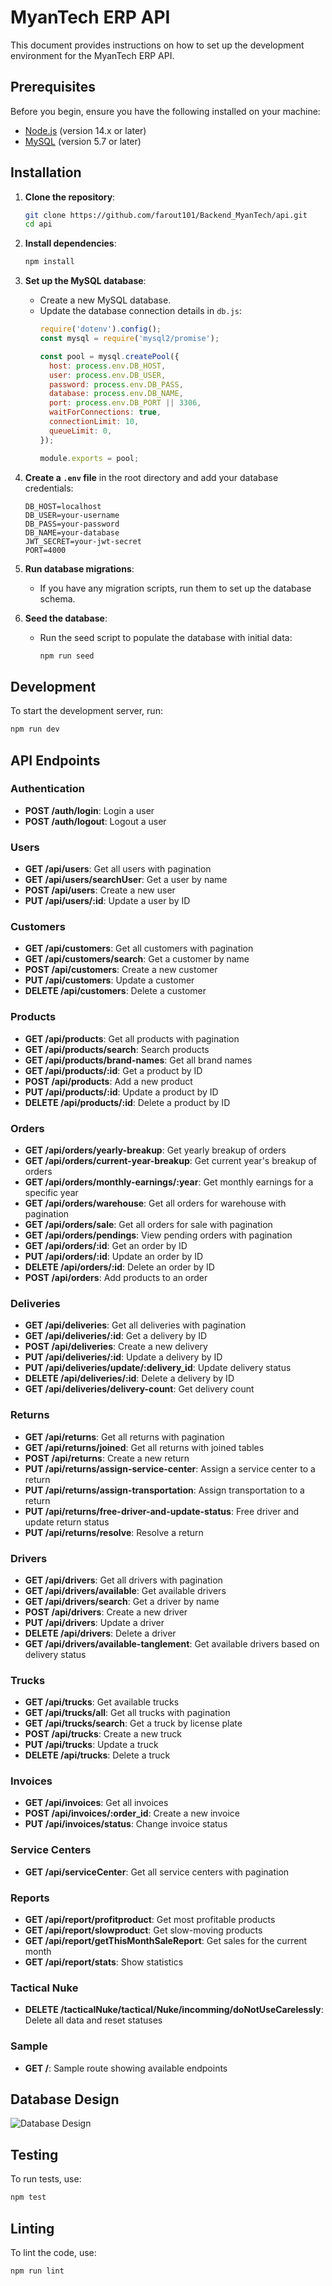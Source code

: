 # MyanTech ERP API

This document provides instructions on how to set up the development environment for the MyanTech ERP API.

## Prerequisites

Before you begin, ensure you have the following installed on your machine:

- [Node.js](https://nodejs.org/) (version 14.x or later)
- [MySQL](https://www.mysql.com/) (version 5.7 or later)

## Installation

1. **Clone the repository**:
    ```sh
    git clone https://github.com/farout101/Backend_MyanTech/api.git
    cd api
    ```

2. **Install dependencies**:
    ```sh
    npm install
    ```

3. **Set up the MySQL database**:
    - Create a new MySQL database.
    - Update the database connection details in `db.js`:
      ```js
      require('dotenv').config();
      const mysql = require('mysql2/promise');

      const pool = mysql.createPool({
        host: process.env.DB_HOST,
        user: process.env.DB_USER,
        password: process.env.DB_PASS,
        database: process.env.DB_NAME,
        port: process.env.DB_PORT || 3306,
        waitForConnections: true,
        connectionLimit: 10,
        queueLimit: 0,
      });

      module.exports = pool;
      ```

4. **Create a `.env` file** in the root directory and add your database credentials:
    ```env
    DB_HOST=localhost
    DB_USER=your-username
    DB_PASS=your-password
    DB_NAME=your-database
    JWT_SECRET=your-jwt-secret
    PORT=4000
    ```

5. **Run database migrations**:
    - If you have any migration scripts, run them to set up the database schema.

6. **Seed the database**:
    - Run the seed script to populate the database with initial data:
      ```sh
      npm run seed
      ```

## Development

To start the development server, run:
```sh
npm run dev
```

## API Endpoints

### Authentication
- **POST /auth/login**: Login a user
- **POST /auth/logout**: Logout a user

### Users
- **GET /api/users**: Get all users with pagination
- **GET /api/users/searchUser**: Get a user by name
- **POST /api/users**: Create a new user
- **PUT /api/users/:id**: Update a user by ID

### Customers
- **GET /api/customers**: Get all customers with pagination
- **GET /api/customers/search**: Get a customer by name
- **POST /api/customers**: Create a new customer
- **PUT /api/customers**: Update a customer
- **DELETE /api/customers**: Delete a customer

### Products
- **GET /api/products**: Get all products with pagination
- **GET /api/products/search**: Search products
- **GET /api/products/brand-names**: Get all brand names
- **GET /api/products/:id**: Get a product by ID
- **POST /api/products**: Add a new product
- **PUT /api/products/:id**: Update a product by ID
- **DELETE /api/products/:id**: Delete a product by ID

### Orders
- **GET /api/orders/yearly-breakup**: Get yearly breakup of orders
- **GET /api/orders/current-year-breakup**: Get current year's breakup of orders
- **GET /api/orders/monthly-earnings/:year**: Get monthly earnings for a specific year
- **GET /api/orders/warehouse**: Get all orders for warehouse with pagination
- **GET /api/orders/sale**: Get all orders for sale with pagination
- **GET /api/orders/pendings**: View pending orders with pagination
- **GET /api/orders/:id**: Get an order by ID
- **PUT /api/orders/:id**: Update an order by ID
- **DELETE /api/orders/:id**: Delete an order by ID
- **POST /api/orders**: Add products to an order

### Deliveries
- **GET /api/deliveries**: Get all deliveries with pagination
- **GET /api/deliveries/:id**: Get a delivery by ID
- **POST /api/deliveries**: Create a new delivery
- **PUT /api/deliveries/:id**: Update a delivery by ID
- **PUT /api/deliveries/update/:delivery_id**: Update delivery status
- **DELETE /api/deliveries/:id**: Delete a delivery by ID
- **GET /api/deliveries/delivery-count**: Get delivery count

### Returns
- **GET /api/returns**: Get all returns with pagination
- **GET /api/returns/joined**: Get all returns with joined tables
- **POST /api/returns**: Create a new return
- **PUT /api/returns/assign-service-center**: Assign a service center to a return
- **PUT /api/returns/assign-transportation**: Assign transportation to a return
- **PUT /api/returns/free-driver-and-update-status**: Free driver and update return status
- **PUT /api/returns/resolve**: Resolve a return

### Drivers
- **GET /api/drivers**: Get all drivers with pagination
- **GET /api/drivers/available**: Get available drivers
- **GET /api/drivers/search**: Get a driver by name
- **POST /api/drivers**: Create a new driver
- **PUT /api/drivers**: Update a driver
- **DELETE /api/drivers**: Delete a driver
- **GET /api/drivers/available-tanglement**: Get available drivers based on delivery status

### Trucks
- **GET /api/trucks**: Get available trucks
- **GET /api/trucks/all**: Get all trucks with pagination
- **GET /api/trucks/search**: Get a truck by license plate
- **POST /api/trucks**: Create a new truck
- **PUT /api/trucks**: Update a truck
- **DELETE /api/trucks**: Delete a truck

### Invoices
- **GET /api/invoices**: Get all invoices
- **POST /api/invoices/:order_id**: Create a new invoice
- **PUT /api/invoices/status**: Change invoice status

### Service Centers
- **GET /api/serviceCenter**: Get all service centers with pagination

### Reports
- **GET /api/report/profitproduct**: Get most profitable products
- **GET /api/report/slowproduct**: Get slow-moving products
- **GET /api/report/getThisMonthSaleReport**: Get sales for the current month
- **GET /api/report/stats**: Show statistics

### Tactical Nuke
- **DELETE /tacticalNuke/tactical/Nuke/incomming/doNotUseCarelessly**: Delete all data and reset statuses

### Sample
- **GET /**: Sample route showing available endpoints

## Database Design

![Database Design](./images/database.png)

## Testing

To run tests, use:
```sh
npm test
```

## Linting

To lint the code, use:
```sh
npm run lint
```
#
